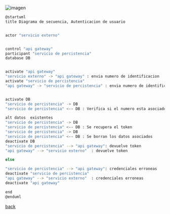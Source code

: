 ![imagen](http://www.plantuml.com/plantuml/png/hPB1Rl8m48JlVefLpZylW7vLjEeRLEfziQV8gcD7k-kKldrD02c0K5g92vSPppT3TgF6OhLFpg8bq6ladN3F540ANv5zv7_qN0tPecSVIpveLIjBBCuvzbQ4EeMCiQc4lK5owPhaIpOfYJeU8ktOyCNVdHiQi3a7pZPx5a03n4Ur2TcvmCPRrbRfvKY98nkkicwnj7gwzD2QaCV8b6iFcK0n7CPydERCik-tkOniZFlUHU1iJXj7xdvK0oqv_gzMpTAOxv29G1e9wGo76XDhQTvGo9TCd7Oriv8NX2aZGPtZP1JOYX9XFwKRz47Dta02NvlAX4HMFf4V5xqj8fmf5JqDEAzL5_3h__dwQjRDCrQa4UU-S_Nelxqzkddca1Ja_iYUVnk2ICdW-PpbIrqkkioO1pc77Doc_TG-_G00.png)

```bash
@startuml
title Diagrama de secuencia, Autenticacion de usuario


actor "servicio externo"


control "api gateway"
participant "servicio de percistencia"
database DB


activate "api gateway"
"servicio externo" -> "api gateway" : envia numero de identificacion
activate "servicio de percistencia"
"api gateway" -> "servicio de percistencia" : envia numero de identificacion


activate DB 
"servicio de percistencia" -> DB 
"servicio de percistencia" <-- DB : Verifica si el numero esta asociado con algunas credenciales

alt datos  existentes
"servicio de percistencia" -> DB 
"servicio de percistencia" <-- DB : Se recupera el token
"servicio de percistencia" -> DB 
"servicio de percistencia" <-- DB : Se borran los datos asociados
deactivate DB 
"servicio de percistencia" --> "api gateway": devuelve token
"api gateway" --> "servicio externo"  : devuelve token

else 

"servicio de percistencia" --> "api gateway": credenciales erroneas
deactivate "servicio de percistencia"
"api gateway" --> "servicio externo"  : credenciales erroneas
deactivate "api gateway"

end
@enduml
```

[back](../../../Diagramas.md)